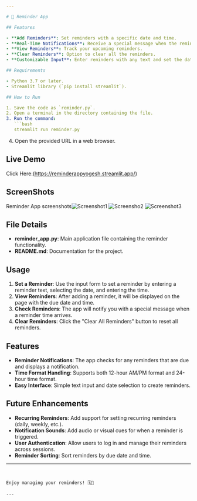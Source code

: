 ```yaml
---

# 🧠 Reminder App

## Features

- **Add Reminders**: Set reminders with a specific date and time.
- **Real-Time Notifications**: Receive a special message when the reminder time arrives.
- **View Reminders**: Track your upcoming reminders.
- **Clear Reminders**: Option to clear all the reminders.
- **Customizable Input**: Enter reminders with any text and set the date and time.

## Requirements

- Python 3.7 or later.
- Streamlit library (`pip install streamlit`).

## How to Run

1. Save the code as `reminder.py`.
2. Open a terminal in the directory containing the file.
3. Run the command:
   ```bash
   streamlit run reminder.py
   ```
4. Open the provided URL in a web browser.

## Live Demo
Click Here:(https://reminderappyogesh.streamlit.app/)

## ScreenShots
Reminder App screenshots![Screenshot1](https://github.com/user-attachments/assets/effc7b67-9905-47c1-a539-42c78906c01f)
![Screensho2](https://github.com/user-attachments/assets/4b2ff3e1-fed4-4056-bdc7-714a15257074)
![Screenshot3](https://github.com/user-attachments/assets/a9ad0fa2-7d50-4560-aae9-73b4b0bfc53a)

## File Details

- **reminder_app.py**: Main application file containing the reminder functionality.
- **README.md**: Documentation for the project.

## Usage

1. **Set a Reminder**: Use the input form to set a reminder by entering a reminder text, selecting the date, and entering the time.
2. **View Reminders**: After adding a reminder, it will be displayed on the page with the due date and time.
3. **Check Reminders**: The app will notify you with a special message when a reminder time arrives.
4. **Clear Reminders**: Click the "Clear All Reminders" button to reset all reminders.

## Features

- **Reminder Notifications**: The app checks for any reminders that are due and displays a notification.
- **Time Format Handling**: Supports both 12-hour AM/PM format and 24-hour time format.
- **Easy Interface**: Simple text input and date selection to create reminders.

## Future Enhancements

- **Recurring Reminders**: Add support for setting recurring reminders (daily, weekly, etc.).
- **Notification Sounds**: Add audio or visual cues for when a reminder is triggered.
- **User Authentication**: Allow users to log in and manage their reminders across sessions.
- **Reminder Sorting**: Sort reminders by due date and time.

---
```


Enjoy managing your reminders! 🗓️🎉

---
